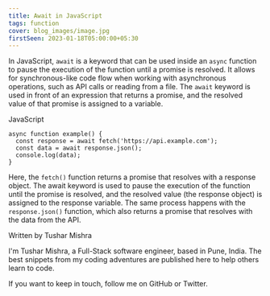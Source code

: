 ```yaml
---
title: Await in JavaScript
tags: function
cover: blog_images/image.jpg
firstSeen: 2023-01-18T05:00:00+05:30
---
```


In JavaScript, `await` is a keyword that can be used inside an `async` function to pause the execution of the function until a promise is resolved. It allows for synchronous-like code flow when working with asynchronous operations, such as API calls or reading from a file. The `await` keyword is used in front of an expression that returns a promise, and the resolved value of that promise is assigned to a variable.

JavaScript
```
async function example() {
  const response = await fetch('https://api.example.com');
  const data = await response.json();
  console.log(data);
}
```
Here, the `fetch()` function returns a promise that resolves with a response object. The await keyword is used to pause the execution of the function until the promise is resolved, and the resolved value (the response object) is assigned to the response variable. The same process happens with the `response.json()` function, which also returns a promise that resolves with the data from the API.

Written by Tushar Mishra

I'm Tushar Mishra, a Full-Stack software engineer, based in Pune, India. The best snippets from my coding adventures are published here to help others learn to code.

If you want to keep in touch, follow me on GitHub or Twitter.
